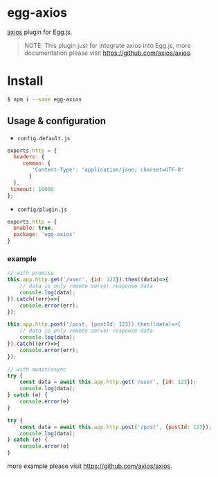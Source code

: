 # egg-axios
[axios](https://github.com/axios/axios) plugin for Egg.js.

> NOTE: This plugin just for integrate axios into Egg.js, more documentation please visit https://github.com/axios/axios.

# Install

```bash
$ npm i --save egg-axios
```

## Usage & configuration

- `config.default.js`

```js
exports.http = {
  headers: {
     common: {
        'Content-Type': 'application/json; charset=UTF-8'
       }
  },
 timeout: 10000
};
```

- `config/plugin.js`

``` js
exports.http = {
  enable: true,
  package: 'egg-axios'
}
```

### example

```js
// with promise
this.app.http.get('/user', {id: 123}).then((data)=>{
    // data is only remote server response data
    console.log(data);
}).catch((err)=>{
    console.error(err);
});

this.app.http.post('/post, {postId: 123}).then((data)=>{
    // data is only remote server response data
    console.log(data);
}).catch((err)=>{
    console.error(err);
});

// with await/async
try {
    const data = await this.app.http.get('/user', {id: 123});
    console.log(data);
} catch (e) {
    console.error(e)
}

try {
    const data = await this.app.http.post('/post', {postId: 123});
    console.log(data);
} catch (e) {
    console.error(e)
}
```
more example please visit https://github.com/axios/axios.
